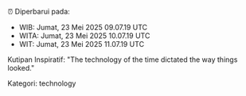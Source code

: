 ⏰ Diperbarui pada:
- WIB: Jumat, 23 Mei 2025 09.07.19 UTC
- WITA: Jumat, 23 Mei 2025 10.07.19 UTC
- WIT: Jumat, 23 Mei 2025 11.07.19 UTC

Kutipan Inspiratif:
"The technology of the time dictated the way things looked."


Kategori: technology


